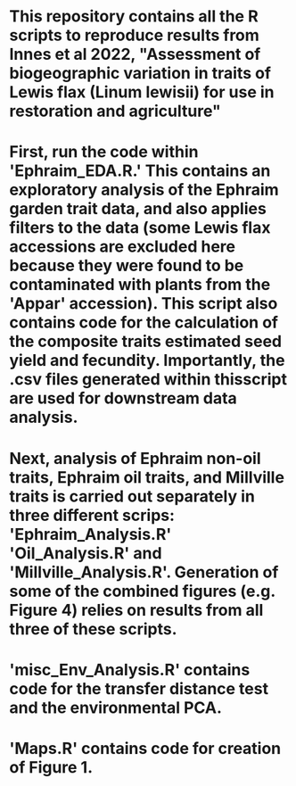 # This repository contains all the R scripts to reproduce results from Innes et al 2022, "Assessment of biogeographic variation in traits of Lewis flax (Linum lewisii) for use in restoration and agriculture"

# First, run the code within 'Ephraim_EDA.R.' This contains an exploratory analysis of the Ephraim garden trait data, and also applies filters to the data (some Lewis flax accessions are excluded here because they were found to be contaminated with plants from the 'Appar' accession). This script also contains code for the calculation of the composite traits estimated seed yield and fecundity. Importantly, the .csv files generated within thisscript are used for downstream data analysis.  

# Next, analysis of Ephraim non-oil traits, Ephraim oil traits, and Millville traits is carried out separately in three different scrips: 'Ephraim_Analysis.R' 'Oil_Analysis.R' and 'Millville_Analysis.R'. Generation of some of the combined figures (e.g. Figure 4) relies on results from all three of these scripts.

# 'misc_Env_Analysis.R' contains code for the transfer distance test and the environmental PCA.

# 'Maps.R' contains code for creation of Figure 1.
